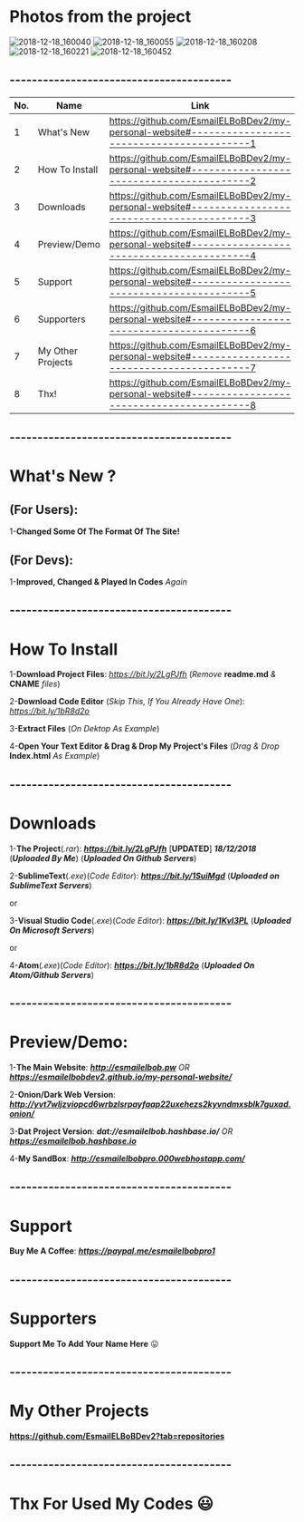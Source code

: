 # Photos from the project

![2018-12-18_160040](https://user-images.githubusercontent.com/28893833/50159243-26dc4880-02ce-11e9-9f91-ee70d27b8e33.png)
![2018-12-18_160055](https://user-images.githubusercontent.com/28893833/50159245-26dc4880-02ce-11e9-8ece-f259a4d63063.png)
![2018-12-18_160208](https://user-images.githubusercontent.com/28893833/50159246-26dc4880-02ce-11e9-96b3-4276756a4bb6.png)
![2018-12-18_160221](https://user-images.githubusercontent.com/28893833/50159247-2774df00-02ce-11e9-8d9b-87ef9dc1b37f.png)
![2018-12-18_160452](https://user-images.githubusercontent.com/28893833/50159248-2774df00-02ce-11e9-8908-9b4bd494fc74.png)
## ----------------------------------------

| No.  | Name | Link |
| ------------- | ------------- | ------------- |
| 1  | What's New  | https://github.com/EsmailELBoBDev2/my-personal-website#-----------------------------------------1  |
| 2  | How To Install| https://github.com/EsmailELBoBDev2/my-personal-website#-----------------------------------------2  |
| 3  | Downloads  | https://github.com/EsmailELBoBDev2/my-personal-website#-----------------------------------------3  |
| 4  | Preview/Demo  | https://github.com/EsmailELBoBDev2/my-personal-website#-----------------------------------------4  |
| 5  | Support  | https://github.com/EsmailELBoBDev2/my-personal-website#-----------------------------------------5  |
| 6  | Supporters  | https://github.com/EsmailELBoBDev2/my-personal-website#-----------------------------------------6  |
| 7  | My Other Projects  | https://github.com/EsmailELBoBDev2/my-personal-website#-----------------------------------------7  |
| 8  | Thx!  | https://github.com/EsmailELBoBDev2/my-personal-website#-----------------------------------------8  |
## ----------------------------------------
# What's New ?            

## (For Users): 
1-**Changed Some Of The Format Of The Site!**

## (For Devs): 
1-**Improved, Changed & Played In Codes** *Again*
## ----------------------------------------
# How To Install

1-**Download Project Files**: *https://bit.ly/2LgPJfh* (*Remove* **readme.md** *&* **CNAME** *files*)

2-**Download Code Editor** (*Skip This, If You Already Have One*): *https://bit.ly/1bR8d2o*

3-**Extract Files** (*On Dektop As Example*)

4-**Open Your Text Editor & Drag & Drop My Project's Files** (*Drag & Drop* **Index.html** *As Example*)
## ----------------------------------------
# Downloads

1-**The Project**(*.rar*): ***https://bit.ly/2LgPJfh*** [**UPDATED**] ***18/12/2018*** (***Uploaded By Me***) (***Uploaded On Github Servers***)

2-**SublimeText**(*.exe*)(*Code Editor*): ***https://bit.ly/1SuiMgd*** (***Uploaded on SublimeText Servers***)

or

3-**Visual Studio Code**(*.exe*)(*Code Editor*): ***https://bit.ly/1KvI3PL*** (***Uploaded On Microsoft Servers***)

or

4-**Atom**(*.exe*)(*Code Editor*): ***https://bit.ly/1bR8d2o*** (***Uploaded On Atom/Github Servers***)
## ----------------------------------------
# Preview/Demo:
1-**The Main Website**: ***http://esmailelbob.pw*** *OR* ***https://esmailelbobdev2.github.io/my-personal-website/***

2-**Onion/Dark Web Version**: ***http://yvt7wljzviopcd6wrbzlsrpayfaap22uxehezs2kyvndmxsblk7guxad.onion/***

3-**Dat Project Version**: ***dat://esmailelbob.hashbase.io/*** *OR* ***https://esmailelbob.hashbase.io***

4-**My SandBox**: ***http://esmailelbobpro.000webhostapp.com/***
## ----------------------------------------
# Support
**Buy Me A Coffee**: ***https://paypal.me/esmailelbobpro1***
## ----------------------------------------
# Supporters

**Support Me To Add Your Name Here** :stuck_out_tongue:
## ----------------------------------------
# My Other Projects

**https://github.com/EsmailELBoBDev2?tab=repositories**
## ----------------------------------------

# Thx For Used My Codes :smiley: